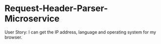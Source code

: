 # Request-Header-Parser-Microservice
User Story: I can get the IP address, language and operating system for my browser.
